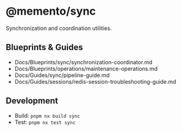# @memento/sync

Synchronization and coordination utilities.

## Blueprints & Guides
- Docs/Blueprints/sync/synchronization-coordinator.md
- Docs/Blueprints/operations/maintenance-operations.md
 - Docs/Guides/sync/pipeline-guide.md
 - Docs/Guides/sessions/redis-session-troubleshooting-guide.md

## Development
- Build: `pnpm nx build sync`
- Test: `pnpm nx test sync`
